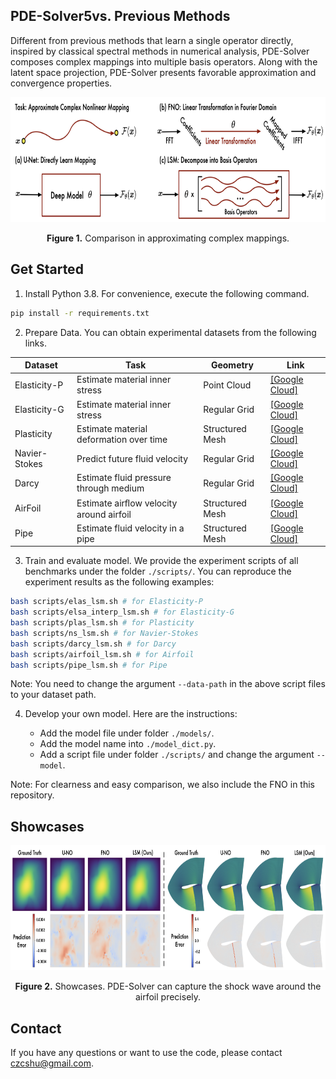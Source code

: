 ## PDE-Solver5vs. Previous Methods

Different from previous methods that learn a single operator directly, inspired by classical spectral methods in numerical analysis, PDE-Solver composes complex mappings into multiple basis operators. Along with the latent space projection, PDE-Solver presents favorable approximation and convergence properties.

<p align="center">
<img src=".\fig\compare.png" height = "200" alt="" align=center />
<br><br>
<b>Figure 1.</b> Comparison in approximating complex mappings.
</p>

## Get Started

1. Install Python 3.8. For convenience, execute the following command.

```bash
pip install -r requirements.txt
```

2. Prepare Data. You can obtain experimental datasets from the following links.


| Dataset       | Task                                    | Geometry        | Link                                                         |
| ------------- | --------------------------------------- | --------------- | ------------------------------------------------------------ |
| Elasticity-P  | Estimate material inner stress          | Point Cloud     | [[Google Cloud]](https://drive.google.com/drive/folders/1YBuaoTdOSr_qzaow-G-iwvbUI7fiUzu8) |
| Elasticity-G  | Estimate material inner stress          | Regular Grid    | [[Google Cloud]](https://drive.google.com/drive/folders/1YBuaoTdOSr_qzaow-G-iwvbUI7fiUzu8) |
| Plasticity    | Estimate material deformation over time | Structured Mesh | [[Google Cloud]](https://drive.google.com/drive/folders/1YBuaoTdOSr_qzaow-G-iwvbUI7fiUzu8) |
| Navier-Stokes | Predict future fluid velocity           | Regular Grid    | [[Google Cloud]](https://drive.google.com/drive/folders/1UnbQh2WWc6knEHbLn-ZaXrKUZhp7pjt-) |
| Darcy         | Estimate fluid pressure through medium  | Regular Grid    | [[Google Cloud]](https://drive.google.com/drive/folders/1UnbQh2WWc6knEHbLn-ZaXrKUZhp7pjt-) |
| AirFoil       | Estimate airﬂow velocity around airfoil | Structured Mesh | [[Google Cloud]](https://drive.google.com/drive/folders/1YBuaoTdOSr_qzaow-G-iwvbUI7fiUzu8) |
| Pipe          | Estimate fluid velocity in a pipe       | Structured Mesh | [[Google Cloud]](https://drive.google.com/drive/folders/1YBuaoTdOSr_qzaow-G-iwvbUI7fiUzu8) |

3. Train and evaluate model. We provide the experiment scripts of all benchmarks under the folder `./scripts/`. You can reproduce the experiment results as the following examples:

```bash
bash scripts/elas_lsm.sh # for Elasticity-P
bash scripts/elsa_interp_lsm.sh # for Elasticity-G
bash scripts/plas_lsm.sh # for Plasticity
bash scripts/ns_lsm.sh # for Navier-Stokes
bash scripts/darcy_lsm.sh # for Darcy
bash scripts/airfoil_lsm.sh # for Airfoil
bash scripts/pipe_lsm.sh # for Pipe
```

 Note: You need to change the argument `--data-path` in the above script files to your dataset path.

4. Develop your own model. Here are the instructions:

   - Add the model file under folder `./models/`.
   - Add the model name into `./model_dict.py`.
   - Add a script file under folder `./scripts/` and change the argument `--model`.

 Note: For clearness and easy comparison, we also include the FNO in this repository.



## Showcases

<p align="center">
<img src=".\fig\showcases.png" height = "200" alt="" align=center />
<br><br>
<b>Figure 2.</b> Showcases. PDE-Solver can capture the shock wave around the airfoil precisely.
</p>


## Contact

If you have any questions or want to use the code, please contact [czcshu@gmail.com](mailto:czcshu@gmail.com).

